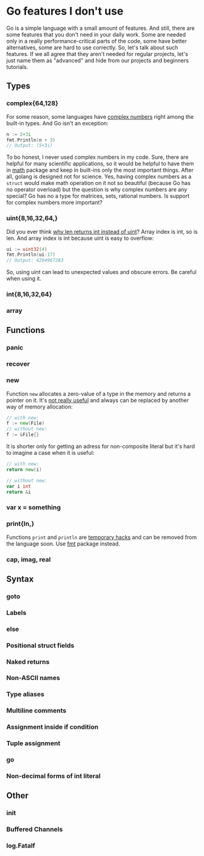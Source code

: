 # Go features I don't use

Go is a simple language with a small amount of features. And still, there are some features that you don't need in your daily work. Some are needed only in a really performance-critical parts of the code, some have better alternatives, some are hard to use correctly. So, let's talk about such features. If we all agree that they aren't needed for regular projects, let's just name them as "advanced" and hide from our projects and beginners tutorials.

## Types

### complex{64,128}

For some reason, some languages have [complex numbers](https://en.wikipedia.org/wiki/Complex_number) right among the built-in types. And Go isn't an exception:

```go
n := 2+3i
fmt.Println(n + 3)
// Output: (5+3i)
```

To bo honest, I never used complex numbers in my code. Sure, there are helpful for many scientific applications, so it would be helpful to have them in [math](https://golang.org/pkg/math/) package and keep in built-ins only the most important things. After all, golang is designed not for science. Yes, having complex numbers as a `struct` would make math operation on it not so beautiful (because Go has no operator overload) but the question is why complex numbers are any special? Go has no a type for matrices, sets, rational numbers. Is support for complex numbers more important?

### uint{8,16,32,64,}

Did you ever think [why len returns int instead of uint](https://stackoverflow.com/questions/39088945/why-does-len-returned-a-signed-value)? Array index is int, so is len. And array index is int because uint is easy to overflow:

```go
ui := uint32(4)
fmt.Println(ui-17)
// Output: 4294967283
```

So, using uint can lead to unexpected values and obscure errors. Be careful when using it.

### int{8,16,32,64}

### array

## Functions

### panic

### recover

### new

Function `new` allocates a zero-value of a type in the memory and returns a pointer on it. It's [not really useful](https://stackoverflow.com/a/9322182) and always can be replaced by another way of memory allocation:

```go
// with new:
f := new(File)
// without new:
f := &File{}
```

It is shorter only for getting an adress for non-composite literal but it's hard to imagine a case when it is useful:

```go
// with new:
return new(i)

// without new:
var i int
return &i
```

### var x = something

### print{ln,}

Functions `print` and `println` are [temporary hacks](https://golang.org/ref/spec#Bootstrapping) and can be removed from the language soon. Use [fmt](https://golang.org/pkg/fmt/) package instead.

### cap, imag, real

## Syntax

### goto

### Labels

### else

### Positional struct fields

### Naked returns

### Non-ASCII names

### Type aliases

### Multiline comments

### Assignment inside if condition

### Tuple assignment

### go

### Non-decimal forms of int literal

## Other

### init

### Buffered Channels

### log.Fatalf
